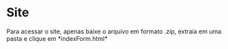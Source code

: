 # Site
<p>Para acessar o site, apenas baixe o arquivo em formato .zip, extraia em uma pasta e clique em *indexForm.html*</p>
